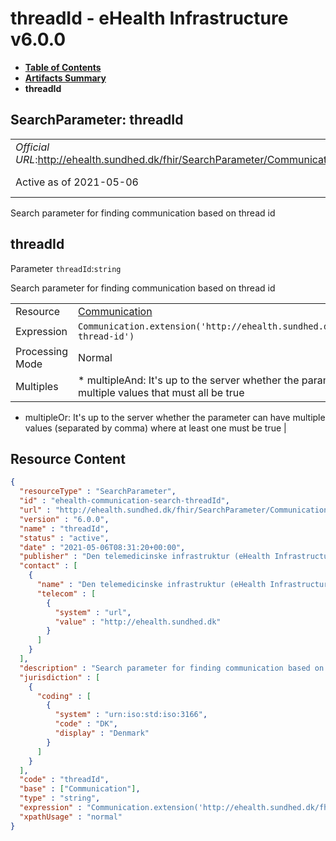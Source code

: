 # threadId - eHealth Infrastructure v6.0.0

* [**Table of Contents**](toc.md)
* [**Artifacts Summary**](artifacts.md)
* **threadId**

## SearchParameter: threadId 

| | |
| :--- | :--- |
| *Official URL*:http://ehealth.sundhed.dk/fhir/SearchParameter/Communication/threadId | *Version*:6.0.0 |
| Active as of 2021-05-06 | *Computable Name*:threadId |

 
Search parameter for finding communication based on thread id 

## threadId

Parameter `threadId`:`string`

Search parameter for finding communication based on thread id

| | |
| :--- | :--- |
| Resource | [Communication](http://hl7.org/fhir/R4/communication.html) |
| Expression | `Communication.extension('http://ehealth.sundhed.dk/fhir/StructureDefinition/ehealth-thread-id')` |
| Processing Mode | Normal |
| Multiples | * multipleAnd: It's up to the server whether the parameter may repeat in order to specify multiple values that must all be true
* multipleOr: It's up to the server whether the parameter can have multiple values (separated by comma) where at least one must be true
 |



## Resource Content

```json
{
  "resourceType" : "SearchParameter",
  "id" : "ehealth-communication-search-threadId",
  "url" : "http://ehealth.sundhed.dk/fhir/SearchParameter/Communication/threadId",
  "version" : "6.0.0",
  "name" : "threadId",
  "status" : "active",
  "date" : "2021-05-06T08:31:20+00:00",
  "publisher" : "Den telemedicinske infrastruktur (eHealth Infrastructure)",
  "contact" : [
    {
      "name" : "Den telemedicinske infrastruktur (eHealth Infrastructure)",
      "telecom" : [
        {
          "system" : "url",
          "value" : "http://ehealth.sundhed.dk"
        }
      ]
    }
  ],
  "description" : "Search parameter for finding communication based on thread id",
  "jurisdiction" : [
    {
      "coding" : [
        {
          "system" : "urn:iso:std:iso:3166",
          "code" : "DK",
          "display" : "Denmark"
        }
      ]
    }
  ],
  "code" : "threadId",
  "base" : ["Communication"],
  "type" : "string",
  "expression" : "Communication.extension('http://ehealth.sundhed.dk/fhir/StructureDefinition/ehealth-thread-id')",
  "xpathUsage" : "normal"
}

```
